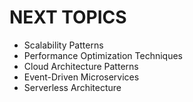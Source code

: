 # NEXT TOPICS
- Scalability Patterns
- Performance Optimization Techniques
- Cloud Architecture Patterns
- Event-Driven Microservices
- Serverless Architecture